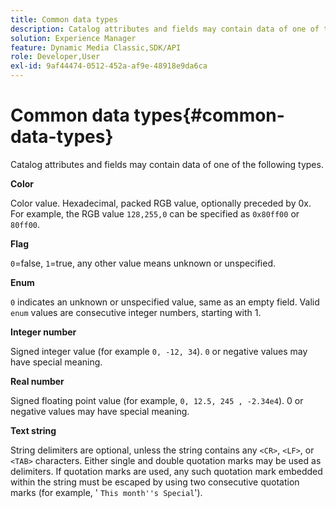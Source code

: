 ```yaml
---
title: Common data types
description: Catalog attributes and fields may contain data of one of the following types.
solution: Experience Manager
feature: Dynamic Media Classic,SDK/API
role: Developer,User
exl-id: 9af44474-0512-452a-af9e-48918e9da6ca
---
```

# Common data types{#common-data-types}

Catalog attributes and fields may contain data of one of the following types.

 **Color**

Color value. Hexadecimal, packed RGB value, optionally preceded by 0x. For example, the RGB value `128,255,0` can be specified as `0x80ff00` or `80ff00`.

**Flag**

`0`=false, `1`=true, any other value means unknown or unspecified.

**Enum**

`0` indicates an unknown or unspecified value, same as an empty field. Valid `enum` values are consecutive integer numbers, starting with 1.

**Integer number**

Signed integer value (for example `0, -12, 34`). `0` or negative values may have special meaning.

**Real number**

Signed floating point value (for example, `0, 12.5, 245 , -2.34e4`). 0 or negative values may have special meaning.

**Text string**

String delimiters are optional, unless the string contains any `<CR>`, `<LF>`, or `<TAB>` characters. Either single and double quotation marks may be used as delimiters. If quotation marks are used, any such quotation mark embedded within the string must be escaped by using two consecutive quotation marks (for example, ' `This month''s Special`').
